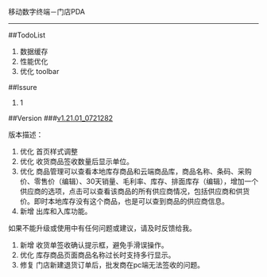 移动数字终端－门店PDA
******


##TodoList
1. 数据缓存
2. 性能优化
3. 优化 toolbar


##Issure
1. 1



##Version
###[v1.21.01_0721282](https://beta.bugly.qq.com/bz1s)

版本描述：

1. 优化 首页样式调整
2. 优化 收货商品签收数量后显示单位。
3. 优化 商品管理可以查看本地库存商品和云端商品库，商品名称、条码、采购价、零售价（编辑）、30天销量、毛利率、库存、排面库存（编辑），增加一个供应商的选项，点击可以查看该商品的所有供应商情况，包括供应商和供货价。即时本地库存没有这个商品，也是可以查到商品的供应商信息。
4. 新增 出库和入库功能。 


如果不能升级或使用中有任何问题或建议，请及时反馈给我。


1. 新增 收货单签收确认提示框，避免手滑误操作。
1. 优化 库存商品页面商品名称过长时支持多行显示。
2. 修复 门店新建退货订单后，批发商在pc端无法签收的问题。